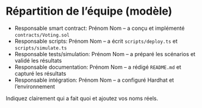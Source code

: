 # Répartition de l’équipe (modèle)

- Responsable smart contract: Prénom Nom – a conçu et implémenté `contracts/Voting.sol`
- Responsable scripts: Prénom Nom – a écrit `scripts/deploy.ts` et `scripts/simulate.ts`
- Responsable tests/simulation: Prénom Nom – a préparé les scénarios et validé les résultats
- Responsable documentation: Prénom Nom – a rédigé `README.md` et capturé les résultats
- Responsable intégration: Prénom Nom – a configuré Hardhat et l’environnement

Indiquez clairement qui a fait quoi et ajoutez vos noms réels.


